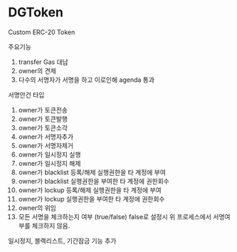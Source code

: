 # DGToken

Custom ERC-20 Token

주요기능
1. transfer Gas 대납
2. owner의 견제
3. 다수의 서명자가 서명을 하고 이로인해 agenda 통과

서명안건 타입
1. owner가 토큰전송
2. owner가 토큰발행
3. owner가 토큰소각
4. owner가 서명자추가
5. owner가 서명자제거
6. owner가 일시정지 실행
7. owner가 일시정지 해제
8. owner가 blacklist 등록/해제 실행권한을 타 계정에 부여
9. owner가 blacklist 실행권한을 부여한 타 계정에 권한회수
10. owner가 lockup 등록/해제 실행권한을 타 계정에 부여
11. owner가 lockup 실행권한을 부여한 타 계정에 권한회수
12. owner의 위임
13. 모든 서명을 체크하는지 여부 (true/false)
    false로 설정시 위 프로세스에서 서명여부를 체크하지 않음.

일시정지, 블랙리스트, 기간잠금 기능 추가
